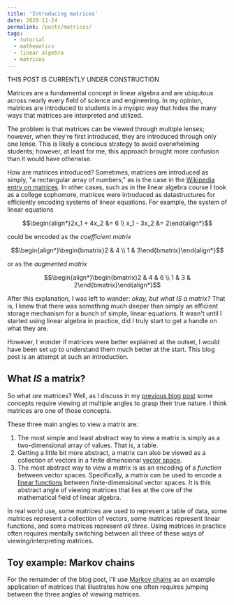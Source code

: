 ```yaml
---
title: 'Introducing matrices'
date: 2020-11-24
permalink: /posts/matrices/
tags:
  - tutorial
  - mathematics
  - linear algebra
  - matrices
---
```


THIS POST IS CURRENTLY UNDER CONSTRUCTION

Matrices are a fundamental concept in linear algebra and are ubiqutous across nearly every field of science and engineering.  In my opinion, matrices are introduced to students in a myopic way that hides the many ways that matrices are interpreted and utilized.  

The problem is that matrices can be viewed through multiple lenses; however, when they're first introduced, they are introduced through only one lense. This is likely a concious strategy to avoid overwhelming students; however, at least for me, this approach brought more confusion than it would have otherwise.  

How are matrices introduced?  Sometimes, matrices are introduced as simply, "a rectangular array of numbers," as is the case in the [Wikipedia entry on matrices](https://en.wikipedia.org/wiki/Matrix_(mathematics)).  In other cases, such as in the linear algebra course I took as a college sophomore, matrices were introduced as datastructures for efficiently encoding systems of linear equations. For example, the system of linear equations

$$\begin{align*}2x_1 + 4x_2 &= 6 \\ x_1 - 3x_2 &= 2\end{align*}$$

could be encoded as the *coefficient matrix*

$$\begin{align*}\begin{bmatrix}2 & 4 \\ 1 & 3\end{bmatrix}\end{align*}$$

or as the *augmented matrix*

$$\begin{align*}\begin{bmatrix}2 & 4 & 6 \\ 1 & 3 & 2\end{bmatrix}\end{align*}$$

After this explanation, I was left to wander: *okay, but what IS a matrix?* That is, I knew that there was something much deeper than simply an efficient storage mechanism for a bunch of simple, linear equations. It wasn't until I started using linear algebra in practice, did I truly start to get a handle on what they are. 

However, I wonder if matrices were better explained at the outset, I would have been set up to understand them much better at the start. This blog post is an attempt at such an introduction.

What *IS* a matrix?
-------------

So what *are* matrices?  Well, as I discuss in my [previous blog post](https://mbernste.github.io/posts/understanding_3d/) some concepts require viewing at multiple angles to grasp their true nature. I think matrices are one of those concepts.

These three main angles to view a matrix are:

1. The most simple and least abstract way to view a matrix is simply as a two-dimensional array of values. That is, a table. 
2. Getting a little bit more abstract, a matrix can also be viewed as a collection of vectors in a finite dimensional [vector space](https://en.wikipedia.org/wiki/Vector_space).
3. The most abstract way to view a matrix is as an encoding of a *function* between vector spaces.  Specifically, a matrix can be used to encode a [linear functions](https://en.wikipedia.org/wiki/Linear_map) between finite-dimensional vector spaces. It is this abstract angle of viewing matrices that lies at the core of the mathematical field of linear algebra.  

In real world use, some matrices are used to represent a table of data, some matrices represent a collection of vectors, some matrices represent linear functions, and some matrices represent *all three*.  Using matrices in practice often requires mentally switching between all three of these ways of viewing/interpreting matrices.  

Toy example: Markov chains
-----------

For the remainder of the blog post, I'll use [Markov chains](https://en.wikipedia.org/wiki/Markov_chain) as an example application of matrices that illustrates how one often requires jumping between the three angles of viewing matrices. 

